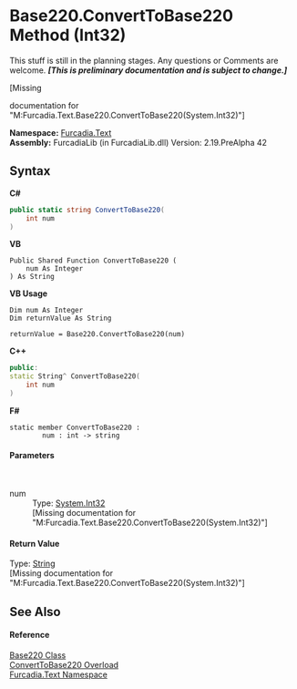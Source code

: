 # Base220.ConvertToBase220 Method (Int32)
This stuff is still in the planning stages. Any questions or Comments are welcome. _**\[This is preliminary documentation and is subject to change.\]**_

\[Missing <summary> documentation for "M:Furcadia.Text.Base220.ConvertToBase220(System.Int32)"\]

**Namespace:**&nbsp;<a href="N_Furcadia_Text">Furcadia.Text</a><br />**Assembly:**&nbsp;FurcadiaLib (in FurcadiaLib.dll) Version: 2.19.PreAlpha 42

## Syntax

**C#**<br />
``` C#
public static string ConvertToBase220(
	int num
)
```

**VB**<br />
``` VB
Public Shared Function ConvertToBase220 ( 
	num As Integer
) As String
```

**VB Usage**<br />
``` VB Usage
Dim num As Integer
Dim returnValue As String

returnValue = Base220.ConvertToBase220(num)
```

**C++**<br />
``` C++
public:
static String^ ConvertToBase220(
	int num
)
```

**F#**<br />
``` F#
static member ConvertToBase220 : 
        num : int -> string 

```


#### Parameters
&nbsp;<dl><dt>num</dt><dd>Type: <a href="http://msdn2.microsoft.com/en-us/library/td2s409d" target="_blank">System.Int32</a><br />\[Missing <param name="num"/> documentation for "M:Furcadia.Text.Base220.ConvertToBase220(System.Int32)"\]</dd></dl>

#### Return Value
Type: <a href="http://msdn2.microsoft.com/en-us/library/s1wwdcbf" target="_blank">String</a><br />\[Missing <returns> documentation for "M:Furcadia.Text.Base220.ConvertToBase220(System.Int32)"\]

## See Also


#### Reference
<a href="T_Furcadia_Text_Base220">Base220 Class</a><br /><a href="Overload_Furcadia_Text_Base220_ConvertToBase220">ConvertToBase220 Overload</a><br /><a href="N_Furcadia_Text">Furcadia.Text Namespace</a><br />